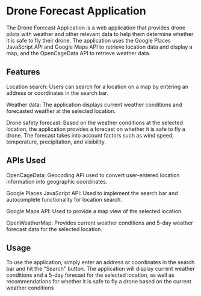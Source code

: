 # Drone Forecast Application

The Drone Forecast Application is a web application that provides drone pilots with weather and other relevant data to help them determine whether it is safe to fly their drone. The application uses the Google Places JavaScript API and Google Maps API to retrieve location data and display a map, and the OpenCageData API to retrieve weather data.


## Features

Location search: Users can search for a location on a map by entering an address or coordinates in the search bar. 

Weather data: The application displays current weather conditions and forecasted weather at the selected location. 

Drone safety forecast: Based on the weather conditions at the selected location, the application provides a forecast on whether it is safe to fly a drone. The forecast takes into account factors such as wind speed, temperature, precipitation, and visibility.

## APIs Used

OpenCageData: Geocoding API used to convert user-entered location information into geographic coordinates.

Google Places JavaScript API: Used to implement the search bar and autocomplete functionality for location search.

Google Maps API: Used to provide a map view of the selected location.

OpenWeatherMap: Provides current weather conditions and 5-day weather forecast data for the selected location.


## Usage
To use the application, simply enter an address or coordinates in the search bar and hit the "Search" button. The application will display current weather conditions and a 5-day forecast for the selected location, as well as recommendations for whether it is safe to fly a drone based on the current weather conditions
